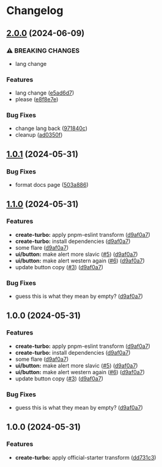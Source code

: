 # Changelog

## [2.0.0](https://github.com/axeen/release-please-test/compare/docs-v1.0.1...docs-v2.0.0) (2024-06-09)


### ⚠ BREAKING CHANGES

* lang change

### Features

* lang change ([e5ad6d7](https://github.com/axeen/release-please-test/commit/e5ad6d7f0e9432a68ab6552e30eb7a2fd9cdf634))
* please ([e8f8e7e](https://github.com/axeen/release-please-test/commit/e8f8e7e23054ba0675312af86f374e088084a52a))


### Bug Fixes

* change lang back ([971840c](https://github.com/axeen/release-please-test/commit/971840c6a9b70cd9e7d44acf49bb426200b8f909))
* cleanup ([ad0350f](https://github.com/axeen/release-please-test/commit/ad0350f43b87bb26a2ac77951340b5028cc72db0))

## [1.0.1](https://github.com/axeen/release-please-test/compare/docs-v1.0.0...docs-v1.0.1) (2024-05-31)


### Bug Fixes

* format docs page ([503a886](https://github.com/axeen/release-please-test/commit/503a886a5441d88192f60a686eae71662eda834a))

## [1.1.0](https://github.com/axeen/release-please-test/compare/docs-v1.0.0...docs-v1.1.0) (2024-05-31)


### Features

* **create-turbo:** apply pnpm-eslint transform ([d9af0a7](https://github.com/axeen/release-please-test/commit/d9af0a76359eed54a1649e3e7f2fd256df9728cc))
* **create-turbo:** install dependencies ([d9af0a7](https://github.com/axeen/release-please-test/commit/d9af0a76359eed54a1649e3e7f2fd256df9728cc))
* some flare ([d9af0a7](https://github.com/axeen/release-please-test/commit/d9af0a76359eed54a1649e3e7f2fd256df9728cc))
* **ui/button:** make alert more slavic ([#5](https://github.com/axeen/release-please-test/issues/5)) ([d9af0a7](https://github.com/axeen/release-please-test/commit/d9af0a76359eed54a1649e3e7f2fd256df9728cc))
* **ui/button:** make alert western again ([#6](https://github.com/axeen/release-please-test/issues/6)) ([d9af0a7](https://github.com/axeen/release-please-test/commit/d9af0a76359eed54a1649e3e7f2fd256df9728cc))
* update button copy ([#3](https://github.com/axeen/release-please-test/issues/3)) ([d9af0a7](https://github.com/axeen/release-please-test/commit/d9af0a76359eed54a1649e3e7f2fd256df9728cc))


### Bug Fixes

* guess this is what they mean by empty? ([d9af0a7](https://github.com/axeen/release-please-test/commit/d9af0a76359eed54a1649e3e7f2fd256df9728cc))

## 1.0.0 (2024-05-31)


### Features

* **create-turbo:** apply pnpm-eslint transform ([d9af0a7](https://github.com/axeen/release-please-test/commit/d9af0a76359eed54a1649e3e7f2fd256df9728cc))
* **create-turbo:** install dependencies ([d9af0a7](https://github.com/axeen/release-please-test/commit/d9af0a76359eed54a1649e3e7f2fd256df9728cc))
* some flare ([d9af0a7](https://github.com/axeen/release-please-test/commit/d9af0a76359eed54a1649e3e7f2fd256df9728cc))
* **ui/button:** make alert more slavic ([#5](https://github.com/axeen/release-please-test/issues/5)) ([d9af0a7](https://github.com/axeen/release-please-test/commit/d9af0a76359eed54a1649e3e7f2fd256df9728cc))
* **ui/button:** make alert western again ([#6](https://github.com/axeen/release-please-test/issues/6)) ([d9af0a7](https://github.com/axeen/release-please-test/commit/d9af0a76359eed54a1649e3e7f2fd256df9728cc))
* update button copy ([#3](https://github.com/axeen/release-please-test/issues/3)) ([d9af0a7](https://github.com/axeen/release-please-test/commit/d9af0a76359eed54a1649e3e7f2fd256df9728cc))


### Bug Fixes

* guess this is what they mean by empty? ([d9af0a7](https://github.com/axeen/release-please-test/commit/d9af0a76359eed54a1649e3e7f2fd256df9728cc))

## 1.0.0 (2024-05-31)


### Features

* **create-turbo:** apply official-starter transform ([dd731c3](https://github.com/axeen/release-please-test/commit/dd731c3c11c30de7a68ec0e5a003d94434172920))

